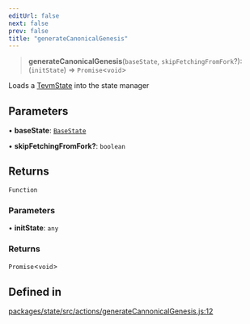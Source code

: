 ```yaml
---
editUrl: false
next: false
prev: false
title: "generateCanonicalGenesis"
---
```


> **generateCanonicalGenesis**(`baseState`, `skipFetchingFromFork`?): (`initState`) => `Promise`\<`void`\>

Loads a [TevmState](../../../../../../../reference/tevm/state/type-aliases/tevmstate) into the state manager

## Parameters

• **baseState**: [`BaseState`](/reference/tevm/state/type-aliases/basestate/)

• **skipFetchingFromFork?**: `boolean`

## Returns

`Function`

### Parameters

• **initState**: `any`

### Returns

`Promise`\<`void`\>

## Defined in

[packages/state/src/actions/generateCannonicalGenesis.js:12](https://github.com/evmts/tevm-monorepo/blob/main/packages/state/src/actions/generateCannonicalGenesis.js#L12)
